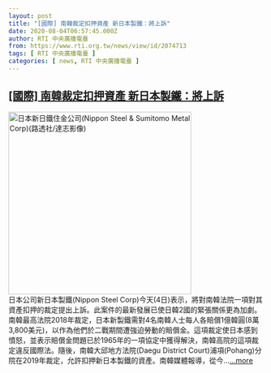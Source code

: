```yaml
---
layout: post
title: "[國際] 南韓裁定扣押資產 新日本製鐵：將上訴"
date: 2020-08-04T06:57:45.000Z
author: RTI 中央廣播電臺
from: https://www.rti.org.tw/news/view/id/2074713
tags: [ RTI 中央廣播電臺 ]
categories: [ news, RTI 中央廣播電臺 ]
---
```

<!--1596524265000-->
[[國際] 南韓裁定扣押資產 新日本製鐵：將上訴](https://www.rti.org.tw/news/view/id/2074713)
------

<div>
<img src="https://static.rti.org.tw/assets/thumbnails/2018/10/30/038bec307143b7f5669a5b741907718b.jpg" width="360" alt="日本新日鐵住金公司(Nippon Steel & Sumitomo Metal Corp)(路透社/達志影像)" title="日本新日鐵住金公司(Nippon Steel & Sumitomo Metal Corp)(路透社/達志影像)"><br>日本公司新日本製鐵(Nippon Steel Corp)今天(4日)表示，將對南韓法院一項對其資產扣押的裁定提出上訴。此案件的最新發展已使日韓2國的緊張關係更為加劇。南韓最高法院2018年裁定，日本新製鐵需對4名南韓人士每人各賠償1億韓圓(8萬3,800美元)，以作為他們於二戰期間遭強迫勞動的賠償金。這項裁定使日本感到憤怒，並表示賠償金問題已於1965年的一項協定中獲得解決，南韓高院的這項裁定違反國際法。隨後，南韓大邱地方法院(Daegu District Court)浦項(Pohang)分院在2019年裁定，允許扣押新日本製鐵的資產。南韓媒體報導，從今...<a target="_blank" href="https://www.rti.org.tw/news/view/id/2074713">...more</a>
</div>
